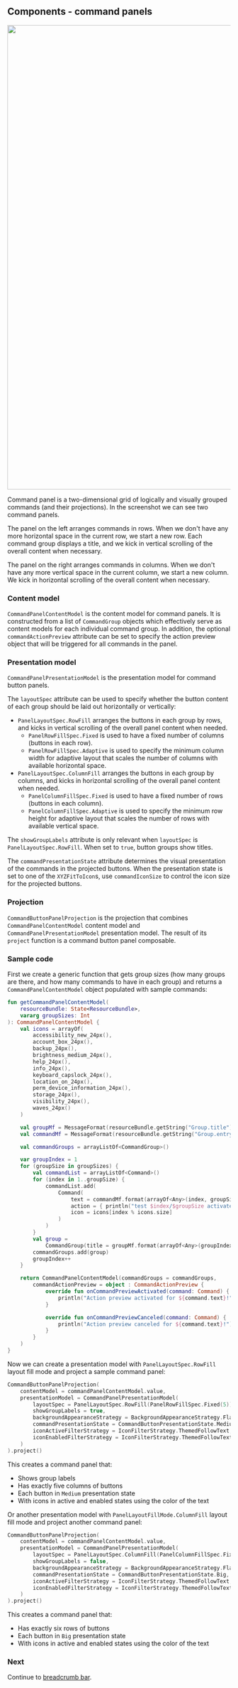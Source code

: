## Components - command panels

<img src="https://raw.githubusercontent.com/kirill-grouchnikov/aurora/icicle/docs/images/component/walkthrough/command-button-panels.png" width="1046" border=0/>

Command panel is a two-dimensional grid of logically and visually grouped commands (and their projections). In the screenshot we can see two command panels.

The panel on the left arranges commands in rows. When we don't have any more horizontal space in the current row, we start a new row. Each command group displays a title, and we kick in vertical scrolling of the overall content when necessary.

The panel on the right arranges commands in columns. When we don't have any more vertical space in the current column, we start a new column. We kick in horizontal scrolling of the overall content when necessary.

### Content model

`CommandPanelContentModel` is the content model for command panels. It is constructed from a list of `CommandGroup` objects which effectively serve as content models for each individual command group. In addition, the optional `commandActionPreview` attribute can be set to specify the action preview object that will be triggered for all commands in the panel.

### Presentation model

`CommandPanelPresentationModel` is the presentation model for command button panels.

The `layoutSpec` attribute can be used to specify whether the button content of each group should be laid out horizontally or vertically:

* `PanelLayoutSpec.RowFill` arranges the buttons in each group by rows, and kicks in vertical scrolling of the overall panel content when needed.
   * `PanelRowFillSpec.Fixed` is used to have a fixed number of columns (buttons in each row).
   * `PanelRowFillSpec.Adaptive` is used to specify the minimum column width for adaptive layout that scales the number of columns with available horizontal space.
* `PanelLayoutSpec.ColumnFill` arranges the buttons in each group by columns, and kicks in horizontal scrolling of the overall panel content when needed.
   * `PanelColumnFillSpec.Fixed` is used to have a fixed number of rows (buttons in each column).
   * `PanelColumnFillSpec.Adaptive` is used to specify the minimum row height for adaptive layout that scales the number of rows with available vertical space.

The `showGroupLabels` attribute is only relevant when `layoutSpec` is `PanelLayoutSpec.RowFill`. When set to `true`, button groups show titles.

The `commandPresentationState` attribute determines the visual presentation of the commands in the projected buttons. When the presentation state is set to one of the `XYZFitToIcon`s, use `commandIconSize` to control the icon size for the projected buttons.

### Projection

`CommandButtonPanelProjection` is the projection that combines `CommandPanelContentModel` content model and `CommandPanelPresentationModel` presentation model. The result of its `project` function is a command button panel composable.

### Sample code

First we create a generic function that gets group sizes (how many groups are there, and how many commands to have in each group) and returns a `CommandPanelContentModel` object populated with sample commands:

```kotlin
fun getCommandPanelContentModel(
    resourceBundle: State<ResourceBundle>,
    vararg groupSizes: Int
): CommandPanelContentModel {
    val icons = arrayOf(
        accessibility_new_24px(),
        account_box_24px(),
        backup_24px(),
        brightness_medium_24px(),
        help_24px(),
        info_24px(),
        keyboard_capslock_24px(),
        location_on_24px(),
        perm_device_information_24px(),
        storage_24px(),
        visibility_24px(),
        waves_24px()
    )

    val groupMf = MessageFormat(resourceBundle.getString("Group.title"))
    val commandMf = MessageFormat(resourceBundle.getString("Group.entry"))

    val commandGroups = arrayListOf<CommandGroup>()

    var groupIndex = 1
    for (groupSize in groupSizes) {
        val commandList = arrayListOf<Command>()
        for (index in 1..groupSize) {
            commandList.add(
                Command(
                    text = commandMf.format(arrayOf<Any>(index, groupSize)),
                    action = { println("test $index/$groupSize activated!") },
                    icon = icons[index % icons.size]
                )
            )
        }
        val group =
            CommandGroup(title = groupMf.format(arrayOf<Any>(groupIndex)), commands = commandList)
        commandGroups.add(group)
        groupIndex++
    }

    return CommandPanelContentModel(commandGroups = commandGroups,
        commandActionPreview = object : CommandActionPreview {
            override fun onCommandPreviewActivated(command: Command) {
                println("Action preview activated for ${command.text}!")
            }

            override fun onCommandPreviewCanceled(command: Command) {
                println("Action preview canceled for ${command.text}!")
            }
        }
    )
}
```

Now we can create a presentation model with `PanelLayoutSpec.RowFill` layout fill mode and project a sample command panel:

```kotlin
CommandButtonPanelProjection(
    contentModel = commandPanelContentModel.value,
    presentationModel = CommandPanelPresentationModel(
        layoutSpec = PanelLayoutSpec.RowFill(PanelRowFillSpec.Fixed(5)),
        showGroupLabels = true,
        backgroundAppearanceStrategy = BackgroundAppearanceStrategy.Flat,
        commandPresentationState = CommandButtonPresentationState.Medium,
        iconActiveFilterStrategy = IconFilterStrategy.ThemedFollowText,
        iconEnabledFilterStrategy = IconFilterStrategy.ThemedFollowText
    )
).project()
```

This creates a command panel that:
- Shows group labels
- Has exactly five columns of buttons
- Each button in `Medium` presentation state
- With icons in active and enabled states using the color of the text

Or another presentation model with `PanelLayoutFillMode.ColumnFill` layout fill mode and project another command panel:

```kotlin
CommandButtonPanelProjection(
    contentModel = commandPanelContentModel.value,
    presentationModel = CommandPanelPresentationModel(
        layoutSpec = PanelLayoutSpec.ColumnFill(PanelColumnFillSpec.Fixed(6)),
        showGroupLabels = false,
        backgroundAppearanceStrategy = BackgroundAppearanceStrategy.Flat,
        commandPresentationState = CommandButtonPresentationState.Big,
        iconActiveFilterStrategy = IconFilterStrategy.ThemedFollowText,
        iconEnabledFilterStrategy = IconFilterStrategy.ThemedFollowText
    )
).project()
```

This creates a command panel that:
- Has exactly six rows of buttons
- Each button in `Big` presentation state
- With icons in active and enabled states using the color of the text

### Next

Continue to [breadcrumb bar](BreadcrumbBar.md).
